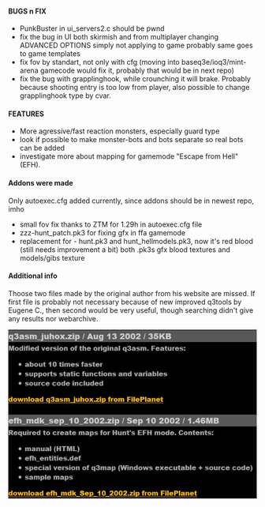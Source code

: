 #### BUGS n FIX


* PunkBuster in ui_servers2.c should be pwnd
* fix the bug in UI both skirmish and from multiplayer changing ADVANCED OPTIONS simply not applying to game
probably same goes to game templates
* fix fov by standart, not only with cfg (moving into baseq3e/ioq3/mint-arena gamecode would fix it, probably that would be in next repo)
* fix the bug with grapplinghook, while crounching it will brake.
Probably because shooting entry is too low from player,
also possible to change grapplinghook type by cvar.


#### FEATURES

* More agressive/fast reaction monsters, especially guard type
* look if possible to make monster-bots and bots separate so real bots can be added
* investigate more about mapping for gamemode "Escape from Hell" (EFH).


#### Addons were made 

Only autoexec.cfg added currently, since addons should be in newest repo, imho

* small fov fix thanks to ZTM for 1.29h in autoexec.cfg file
* zzz-hunt_patch.pk3  for fixing gfx in ffa gamemode
* replacement for - hunt.pk3 and hunt_hellmodels.pk3, now it's red blood (still needs improvement a bit) 
both .pk3s gfx blood textures and models/gibs texture


#### Additional info
Thoose two files made by the original author from his website are missed.
If first file is probably not necessary because of new improved q3tools by Eugene C., 
then second would be very useful, though searching didn't give any results nor webarchive.

![screenshot](/../docs/JUHOX_files.JPG?raw=true)


